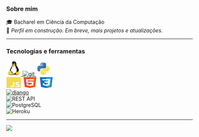 
### Sobre mim

🎓 Bacharel em Ciência da Computação  
🚧 *Perfil em construção. Em breve, mais projetos e atualizações.*

---

### Tecnologias e ferramentas

<a href="https://www.linux.org/" target="_blank"> <img src="https://raw.githubusercontent.com/devicons/devicon/master/icons/linux/linux-original.svg" alt="linux" width="40" height="40"/> </a> 
<a href="https://git-scm.com/" target="_blank"> <img src="https://www.vectorlogo.zone/logos/git-scm/git-scm-icon.svg" alt="git" width="40" height="40"/> </a> 
<a href="https://www.python.org" target="_blank"> <img src="https://raw.githubusercontent.com/devicons/devicon/master/icons/python/python-original.svg" alt="python" width="40" height="40"/> </a>  
<img alt="Js" height="30" width="40" src="https://raw.githubusercontent.com/devicons/devicon/master/icons/javascript/javascript-plain.svg"> 
<img alt="HTML" height="30" width="40" src="https://raw.githubusercontent.com/devicons/devicon/master/icons/html5/html5-original.svg"> 
<img alt="CSS" height="30" width="40" src="https://raw.githubusercontent.com/devicons/devicon/master/icons/css3/css3-original.svg">  
<a href="https://www.djangoproject.com/" target="_blank"> <img src="https://static.djangoproject.com/img/logos/django-logo-negative.svg" alt="django" width="60" height="30"/> </a>  
<img src="https://user-images.githubusercontent.com/59178005/120279628-4c117580-c2d4-11eb-94c7-39a8332dccbc.png" width="32" height="32" alt="REST API"/> &nbsp;  
<img src="https://user-images.githubusercontent.com/59178005/120279644-4e73cf80-c2d4-11eb-8c60-2705698ce5a9.png" width="32" height="32" alt="PostgreSQL"/> &nbsp;  
<img src="https://github.com/heroku/favicon/raw/master/favicon.iconset/icon_32x32.png" width="32" height="32" alt="Heroku"/>

---

![](https://komarev.com/ghpvc/?username=alinnegrazielle&color=blueviolet)

